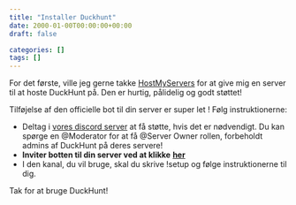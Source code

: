 ```yaml
---
title: "Installer Duckhunt"
date: 2000-01-00T00:00:00+00:00
draft: false

categories: []
tags: []
---
```


For det første, ville jeg gerne takke [HostMyServers](https://www.hostmyservers.fr/) for at give mig en server til at hoste DuckHunt på. Den er hurtig, pålidelig og godt støttet!

Tilføjelse af den officielle bot til din server er super let ! Følg instruktionerne:

*   Deltag i [vores discord server](https://discord.gg/2BksEkV) at få støtte, hvis det er nødvendigt. Du kan spørge en @Moderator for at få @Server Owner rollen, forbeholdt admins af DuckHunt på deres servere!
*   **Inviter botten til din server ved at klikke** [**her**](https://discordapp.com/api/oauth2/authorize?client_id=187636051135823872&permissions=70646849&scope=bot)
*   I den kanal, du vil bruge, skal du skrive !setup og følge instruktionerne til dig.

Tak for at bruge DuckHunt!
